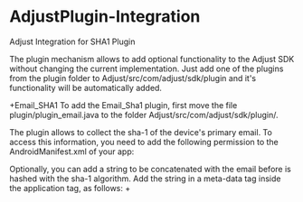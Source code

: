 AdjustPlugin-Integration
========================

Adjust Integration for SHA1 Plugin

The plugin mechanism allows to add optional functionality to the Adjust SDK without changing the current implementation. Just add one of the plugins from the plugin folder to Adjust/src/com/adjust/sdk/plugin and it's functionality will be automatically added.

+Email_SHA1 To add the Email_Sha1 plugin, first move the file plugin/plugin_email.java to the folder Adjust/src/com/adjust/sdk/plugin/.

The plugin allows to collect the sha-1 of the device's primary email. To access this information, you need to add the following permission to the AndroidManifest.xml of your app:

Optionally, you can add a string to be concatenated with the email before is hashed with the sha-1 algorithm. Add the string in a meta-data tag inside the application tag, as follows:
+<meta-data android:name="AdjustVulcunSalt" android:value="vulcun salt example" />
